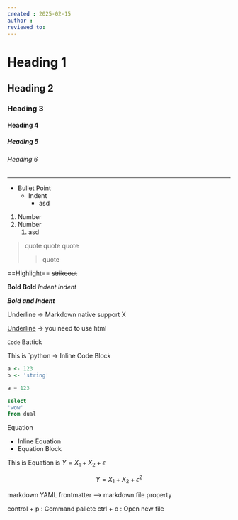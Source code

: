 ```yaml
---
created : 2025-02-15
author :
reviewed to: 
---
```


# Heading 1
## Heading 2
### Heading 3
#### Heading 4
##### Heading 5
###### Heading 6

---

- Bullet Point
	- Indent
		- asd
1. Number
2. Number
	1. asd

>quote
>quote
>quote
>>quote


==Highlight==
~~strikeout~~

**Bold**
__Bold__
*Indent*
_Indent_

***Bold and Indent***

Underline -> Markdown native support X

<u>Underline</u> -> you need to use html

`Code` Battick

This is `python -> Inline Code Block

```R
a <- 123
b <- 'string'
```

```python
a = 123
```

```sql
select
'wow'
from dual
```


Equation
- Inline Equation
- Equation Block


This is Equation is $Y = X_1 + X_2 + \epsilon$

$$Y = X_1 + X_2 + \epsilon^2$$

markdown
YAML frontmatter
--> markdown file property

control + p : Command pallete
ctrl + o : Open new file

